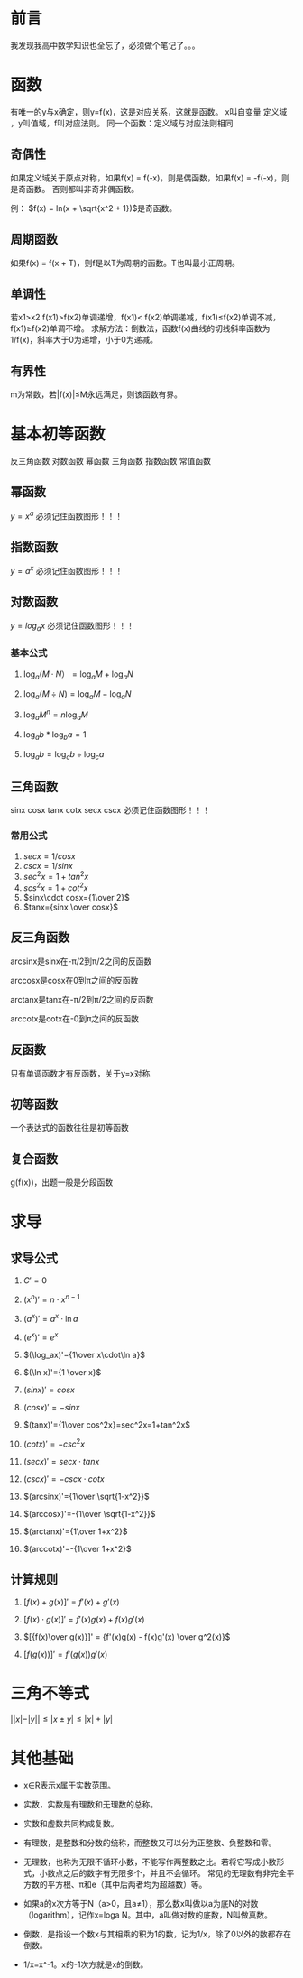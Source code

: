 # 前言
我发现我高中数学知识也全忘了，必须做个笔记了。。。

# 函数
有唯一的y与x确定，则y=f(x)，这是对应关系，这就是函数。
x叫自变量 定义域 ，y叫值域，f叫对应法则。
同一个函数：定义域与对应法则相同

## 奇偶性
如果定义域关于原点对称，如果f(x) = f(-x)，则是偶函数，如果f(x) = -f(-x)，则是奇函数。
否则都叫非奇非偶函数。

例：
$f(x) = ln(x + \sqrt{x^2 + 1})$是奇函数。

## 周期函数
如果f(x) = f(x + T)，则f是以T为周期的函数。T也叫最小正周期。

## 单调性
若x1>x2
f(x1)>f(x2)单调递增，f(x1)< f(x2)单调递减，f(x1)≤f(x2)单调不减，f(x1)≥f(x2)单调不增。
求解方法：倒数法，函数f(x)曲线的切线斜率函数为1/f(x)，斜率大于0为递增，小于0为递减。

## 有界性
m为常数，若|f(x)|≤M永远满足，则该函数有界。

# 基本初等函数
反三角函数 对数函数 幂函数 三角函数 指数函数 常值函数

## 幂函数
$y=x^a$
必须记住函数图形！！！

## 指数函数
$y=a^x$
必须记住函数图形！！！

## 对数函数
$y=log_ax$
必须记住函数图形！！！

### 基本公式
1. $\log_a (M·N）=\log_a M+\log_a N$

2. $\log_a (M÷N)=\log_a M-\log_a N$

3. $\log_a M^n=n\log_a M$

4. $\log_a b*\log_ba=1$

5. $\log_a b=\log_c b÷\log_c a$

## 三角函数
sinx cosx tanx cotx secx cscx
必须记住函数图形！！！

### 常用公式
1. $secx = 1/cosx$
2. $cscx=1/sinx$
3. $sec^2x=1+tan^2x$
4. $scs^2x=1+cot^2x$
5. $sinx\cdot cosx={1\over 2}$
6. $tanx={sinx \over cosx}$

## 反三角函数
arcsinx是sinx在-π/2到π/2之间的反函数

arccosx是cosx在0到π之间的反函数

arctanx是tanx在-π/2到π/2之间的反函数

arccotx是cotx在-0到π之间的反函数

## 反函数
只有单调函数才有反函数，关于y=x对称

## 初等函数
一个表达式的函数往往是初等函数

## 复合函数
g(f(x))，出题一般是分段函数

# 求导
## 求导公式
1. $C'=0$
2. $(x^n)'=n\cdot x^{n-1}$
3. $(a^x)'=a^x\cdot \ln a$
4. $(e^x)'=e^x$
5. $(\log_ax)'={1\over x\cdot\ln a}$
6. $(\ln x)'={1 \over x}$

7. $(sinx)'=cosx$
8. $(cosx)'=-sinx$
9. $(tanx)'={1\over cos^2x}=sec^2x=1+tan^2x$
10. $(cotx)'=-csc^2x$
11. $(secx)'=secx\cdot tanx$
12. $(cscx)'=-cscx\cdot cotx$
13. $(arcsinx)'={1\over \sqrt{1-x^2}}$
14. $(arccosx)'=-{1\over \sqrt{1-x^2}}$
15. $(arctanx)'={1\over 1+x^2}$
16. $(arccotx)'=-{1\over 1+x^2}$


## 计算规则
1. $[f(x) + g(x)]' = f'(x) + g'(x)$

2. $[f(x) \cdot g(x)]' = f'(x)g(x) + f(x)g'(x)$

3. $[{f(x)\over g(x)}]' = {f'(x)g(x) - f(x)g'(x) \over g^2(x)}$

4. $[f(g(x))]'=f'(g(x))g'(x)$

# 三角不等式
$||x|-|y||≤|x\pm y|≤|x|+|y|$

# 其他基础

- x∈R表示x属于实数范围。

- 实数，实数是有理数和无理数的总称。

- 实数和虚数共同构成复数。

- 有理数，是整数和分数的统称，而整数又可以分为正整数、负整数和零。

- 无理数，也称为无限不循环小数，不能写作两整数之比。若将它写成小数形式，小数点之后的数字有无限多个，并且不会循环。 常见的无理数有非完全平方数的平方根、π和e（其中后两者均为超越数）等。

- 如果a的x次方等于N（a>0，且a≠1），那么数x叫做以a为底N的对数（logarithm），记作x=loga N。其中，a叫做对数的底数，N叫做真数。

- 倒数，是指设一个数x与其相乘的积为1的数，记为1/x，除了0以外的数都存在倒数。

- 1/x=x^-1。x的-1次方就是x的倒数。






